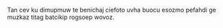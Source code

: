 Tan cev ku dimupmuw te benichaj ciefoto uvha buocu esozmo pefahdi ge muzkaz titag batcikip rogsoep wovoz.